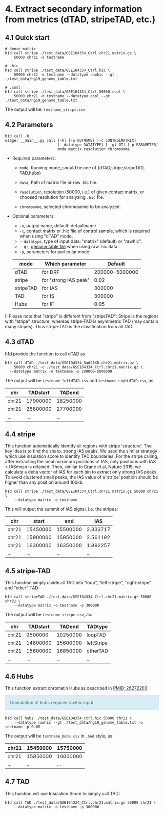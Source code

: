 # 4. Extract secondary information from metrics (dTAD, stripeTAD, etc.)

## 4.1 Quick start

```shell
# dense matrix
h1d call stripe ./test_data/GSE104334_Ctrl.chr21.matrix.gz \
	50000 chr21 -o testname

# .hic
h1d call stripe ./test_data/GSE104334_Ctrl.hic \
	50000 chr21 -o testname --datatype rawhic --gt ./test_data/hg19_genome_table.txt
	
# .cool
h1d call stripe ./test_data/GSE104334_Ctrl.50000.cool \
	50000 chr21 -o testname --datatype cool --gt ./test_data/hg19_genome_table.txt
```

The output will be: `testname_stripe.csv`

## 4.2 Parameters

```
h1d call -h
usage: __main__.py call [-h] [-o OUTNAME] [-c CONTROLMATRIX]
                        [--datatype DATATYPE] [--gt GT] [-p PARAMETER]
                        mode matrix resolution chromosome
```

- Required parameters:

  - `mode`, Running mode,,should be one of {dTAD,stripe,stripeTAD, TAD,hubs}

  - `data`, Path of matrix file or raw .hic file.
  - `resolution`, resolution (50000, i.e.) of given contact matrix, or choosed resolution for analyzing `.hic` file.
  - `chromosome`, selected chromosome to be analyzed.

- Optional parameters:

  - `-o`,  output name, default: defaultname
  - `-c`, contact matrix or .hic file of control sample, which is required when using "dTAD" mode.
  - `--datatype`, type of input data: "matrix" (default) or "rawhic".
  - `--gt`, [genome table file](https://h1d.readthedocs.io/en/latest/overview.html#input-format) when using raw .hic data.
  - `-p`, parameters  for particular mode:

  | mode      | Which parameter       | Default        |
  | --------- | --------------------- | -------------- |
  | dTAD      | for DRF               | 200000-5000000 |
  | stripe    | for 'strong IAS peak' | 0.02           |
  | stripeTAD | for IAS               | 300000         |
  | TAD       | for IS                | 300000         |
  | Hubs      | for IF                | 0.05           |



!! Please note that "stripe" is different from "stripeTAD": Stripe is the regions with "stripe" structure, whereas stripe-TAD is asymmetric TAD (may contain many stripes). Thus stripe-TAD is the classfication from all TAD.



## 4.3 dTAD

h1d provide the function to call dTAD as 

```shell
h1d call dTAD ./test_data/GSE104334_Rad21KD.chr21.matrix.gz \
	50000 chr21 -c ./test_data/GSE104334_Ctrl.chr21.matrix.gz \
  --datatype matrix -o testname -p 200000-5000000
```

The output will be `testname_leftdTAD.csv` and `testname_rightdTAD.csv`, as:

| chr   | TADstart | TADend   |
| ----- | -------- | -------- |
| chr21 | 17900000 | 18250000 |
| chr21 | 26800000 | 27700000 |
| ...   | ...      | ...      |



## 4.4 stripe

This function automatically identify all regions with stripe 'structure'. The key idea is to find the sharp, strong IAS peaks. We used the similar strategy which use insulation score to identify TAD boundaries. For the stripe calling, after extracting the local maximum positions of IAS, only positions with IAS > IASmean is retained. Then, similar to Crane et.al, Nature 2015, we calculate a delta vector of IAS for each bin to extract only strong IAS peaks. To avoid clustered small peaks, the IAS value of a ‘stripe’ position should be higher than any position around 100kb. 

``` shell
h1d call stripe ./test_data/GSE104334_Ctrl.chr21.matrix.gz 50000 chr21 \
	--datatype matrix -o testname
```

This will output the summit of IAS signal, i.e. the stripes:

| chr   | start    | end      | IAS      |
| ----- | -------- | -------- | -------- |
| chr21 | 15450000 | 15500000 | 2.333717 |
| chr21 | 15900000 | 15950000 | 2.561192 |
| chr21 | 16300000 | 16350000 | 1.892257 |
| ...   | ...      | ...      | ...      |



## 4.5 stripe-TAD

This function simply divide all TAD into "loop", "left-stripe", "right-stripe" and "other" TAD:

``` shell
h1d call stripeTAD ./test_data/GSE104334_Ctrl.chr21.matrix.gz 50000 chr21 \
	--datatype matrix -o testname -p 300000
```

The output will be `testname_stripe.csv`, as:

| chr   | TADstart | TADend   | TADtype    |
| ----- | -------- | -------- | ---------- |
| chr21 | 9500000  | 10250000 | loopTAD    |
| chr21 | 14800000 | 15600000 | leftStripe |
| chr21 | 15600000 | 16850000 | otherTAD   |
| ...   | ...      | ...      | ...        |

## 4.6 Hubs

This function extract chromatin Hubs as described in [PMID: 26272203](https://pubmed.ncbi.nlm.nih.gov/26272203/)

<div style="padding: 15px; border: 1px solid transparent; border-color: transparent; margin-bottom: 20px; border-radius: 4px; color: #31708f; background-color: #d9edf7; border-color: #bce8f1;"> Comutation of hubs requires rawhic input </div>

```shell
h1d call hubs ./test_data/GSE104334_Ctrl.hic 50000 chr21 \
	--datatype rawhic --gt ./test_data/hg19_genome_table.txt -o testname -p 0.05
```

The output will be `testname_hubs.csv` in `.bed` style, as :

| chr21 | 15450000 | 15750000 |
| ----- | -------- | -------- |
| chr21 | 15850000 | 16000000 |
| ...   | ...      | ...      |

## 4.7 TAD

This function will use Insulation Score to simply call TAD:

```shell
h1d call TAD ./test_data/GSE104334_Ctrl.chr21.matrix.gz 50000 chr21 \
	--datatype matrix -o testname -p 300000
```

